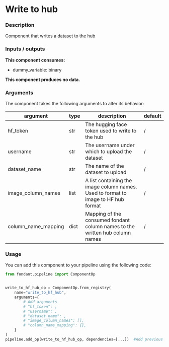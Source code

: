 # Write to hub

### Description
Component that writes a dataset to the hub

### Inputs / outputs

**This component consumes:**

- dummy_variable: binary

**This component produces no data.**

### Arguments

The component takes the following arguments to alter its behavior:

| argument | type | description | default |
| -------- | ---- | ----------- | ------- |
| hf_token | str | The hugging face token used to write to the hub | / |
| username | str | The username under which to upload the dataset | / |
| dataset_name | str | The name of the dataset to upload | / |
| image_column_names | list | A list containing the image column names. Used to format to image to HF hub format | / |
| column_name_mapping | dict | Mapping of the consumed fondant column names to the written hub column names | / |

### Usage

You can add this component to your pipeline using the following code:

```python
from fondant.pipeline import ComponentOp


write_to_hf_hub_op = ComponentOp.from_registry(
    name="write_to_hf_hub",
    arguments={
        # Add arguments
        # "hf_token": ,
        # "username": ,
        # "dataset_name": ,
        # "image_column_names": [],
        # "column_name_mapping": {},
    }
)
pipeline.add_op(write_to_hf_hub_op, dependencies=[...])  #Add previous component as dependency
```

